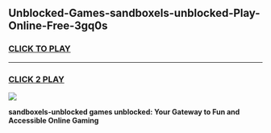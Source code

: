 
## Unblocked-Games-sandboxels-unblocked-Play-Online-Free-3gq0s
<h3>
<a href="https://premium76.site?title=sandboxels-unblocked&ref=26A">CLICK TO PLAY</a></h3>
<hr>

<h3>
<a href="https://premium76.site?title=sandboxels-unblocked&ref=26A">CLICK 2 PLAY</a>
  
</h3>

<a href="https://premium76.site?title=sandboxels-unblocked&ref=26A"><img src="https://clearcache.store/games.png"></a>


**sandboxels-unblocked games unblocked: Your Gateway to Fun and Accessible Online Gaming**
